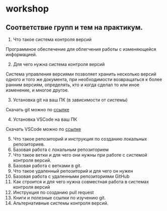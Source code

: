 # workshop

## Соответствие групп и тем на практикум.

1. Что такое система контроля версий
 
 Программное обеспечение для облегчения работы с изменяющейся информацией.

2. Для чего нужна система контроля версий

Система управления версиями позволяет хранить несколько версий одного и того же документа, при необходимости возвращаться к более ранним версиям, определять, кто и когда сделал то или иное изменение, и многое другое.

3. Установка git на ваш ПК (в зависимости от системы)

Скачать git можно по [ссылке](https://git-scm.com/)

4. Установка VSCode на ваш ПК

Скачать VSCode можно по [ссылке](https://code.visualstudio.com/)

5. Что такое репозиторий и инструкция по созданию локальных репозиториев.
6. Базовая работа с локальным репозиторием
7. Что такое ветки и для чего они нужны при работе с системой контроля версий.
8. Базовая работа с ветками в git.
9. Что такое удаленный репозиторий и для чего он нужен
10. Базовая работа с удаленными репозиториями GitHub
11. Как строится и для чего нужна совместная работа в системах контроля версий
12. Инструкция по созданию pull request
13. Книги и полезные ссылки по изучению git.
14. Альтернативные системы контроля версий.
